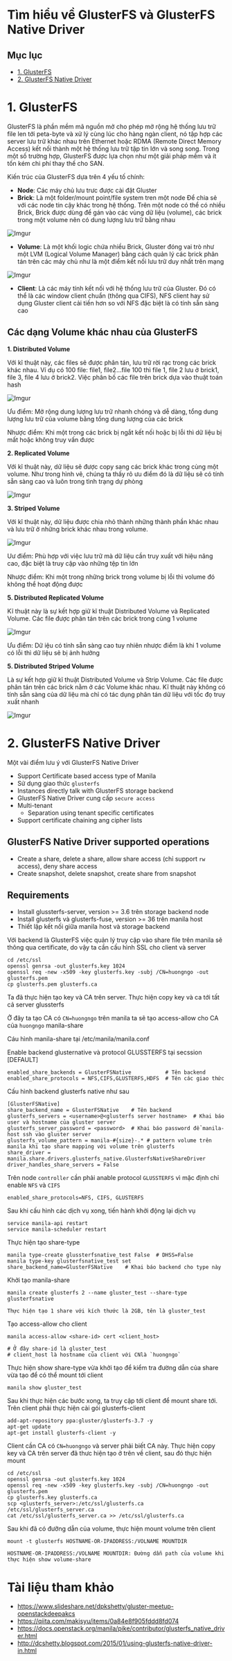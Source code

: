 # Tìm hiểu về GlusterFS và GlusterFS Native Driver

## Mục lục

- [1. GlusterFS](#1)
- [2. GlusterFS Native Driver](#2)

<a name="1"></a>

# 1. GlusterFS

GlusterFS là phần mềm mã nguồn mở cho phép mở rộng hệ thống lưu trữ file len tới peta-byte và xử lý cùng lúc cho hàng ngàn client, nó tập hợp các server lưu trữ khác nhau trên Ethernet hoặc RDMA (Remote Direct Memory Access) kết nối thành một hệ thống lưu trữ tập tin lớn và song song. Trong một số trường hợp, GlusterFS được lựa chọn như một giải pháp mềm và ít tốn kém chi phí thay thế cho SAN.

Kiến trúc của GlusterFS dựa trên 4 yếu tố chính:

- **Node**: Các máy chủ lưu trưc được cài đặt Gluster
- **Brick**: Là một folder/mount point/file system tren một node Để chia sẻ với các node tin cậy khác trong hệ thống. Trên một node có thể có nhiều Brick, Brick được dùng để gán vào các vùng dữ liệu (volume), các brick trong một volume nên có dung lượng lưu trữ bằng nhau

![Imgur](https://i.imgur.com/lK4Love.png)

- **Volume**: Là một khối logic chứa nhiều Brick, Gluster đóng vai trò như một LVM (Logical Volume Manager) bằng cách quản lý các brick phân tán trên các máy chủ như là một điểm kết nối lưu trữ duy nhất trên mạng

![Imgur](https://i.imgur.com/B5i2Axy.jpg)

- **Client**: Là các máy tính kết nối với hệ thống lưu trữ của Gluster. Đó có thể là các window client chuẩn (thông qua CIFS), NFS client hay sử dụng Gluster client cải tiến hơn so với NFS đặc biệt là có tính sẵn sàng cao

## Các dạng Volume khác nhau của GlusterFS

**1. Distributed Volume**

Với kĩ thuật này, các files sẽ được phân tán, lưu trữ rời rạc trong các brick khác nhau. Ví dụ có 100 file: file1, file2...file 100 thì file 1, file 2 lưu ở brick1, file 3, file 4 lưu ở brick2. Việc phân bố các file trên brick dựa vào thuật toán hash

![Imgur](https://i.imgur.com/6CB7j7U.png)

Ưu điểm: Mở rộng dung lượng lưu trữ nhanh chóng và dễ dàng, tổng dung lượng lưu trữ của volume bằng tổng dung lượng của các brick

Nhược điểm: Khi một trong các brick bị ngắt kết nối hoặc bị lỗi thì dữ liệu bị mất hoặc không truy vấn được

**2. Replicated Volume**

Với kĩ thuật này, dữ liệu sẽ được copy sang các brick khác trong cùng một volume. Như trong hình vẽ, chúng ta thấy rõ ưu điểm đó là dữ liệu sẽ có tính sẵn sàng cao và luôn trong tình trạng dự phòng

![Imgur](https://i.imgur.com/qRENOwg.png)

**3. Striped Volume**

Với kĩ thuật này, dữ liệu được chia nhỏ thành những thành phần khác nhau và lưu trữ ở những brick khác nhau trong volume.

![Imgur](https://i.imgur.com/mIT8GSp.png)

Uư điểm: Phù hợp với việc lưu trữ mà dữ liệu cần truy xuất với hiệu năng cao, đặc biệt là truy cập vào những tệp tin lớn

Nhược điểm: Khi một trong những brick trong volume bị lỗi thì volume đó không thể hoạt động được

**5. Distributed Replicated Volume**

Kĩ thuật này là sự kết hợp giữ kĩ thuật Distributed Volume và Replicated Volume. Các file được phân tán trên các brick trong cùng 1 volume

![Imgur](https://i.imgur.com/s98QCQY.png)

Ưu điểm: Dữ iệu có tính sẵn sàng cao tuy nhiên nhược điểm là khi 1 volume có lỗi thì dữ liệu sẽ bị ảnh hưởng

**5. Distributed Striped Volume**

Là sự kết hợp giữ kĩ thuật Distributed Volume và Strip Volume. Các file được phân tán trên các brick nằm ở các Volume khác nhau. Kĩ thuật này không có tính sẵn sàng của dữ liệu mà chỉ có tác dụng phân tán dữ liệu với tốc đọ truy xuất nhanh

![Imgur](https://i.imgur.com/giD14MM.png)


<a name="2"></a>

# 2. GlusterFS Native Driver

Một vài điểm lưu ý với GlusterFS Native Driver
- Support Certificate based access type of Manila
- Sử dụng giao thức `glusterfs`
- Instances directly talk with GlusterFS storage backend
- GlusterFS Native Driver cung cấp `secure access`
- Multi-tenant
    - Separation using tenant specific certificates
- Support certificate chaining ang cipher lists

## GlusterFS Native Driver supported operations

- Create a share, delete a share, allow share access (chỉ support `rw` access), deny share access
- Create snapshot, delete snapshot, create share from snapshot

## Requirements

- Install glussterfs-server, version >= 3.6 trên storage backend node
- Install glusterfs và glusterfs-fuse, version >= 36 trên manila host
- Thiết lập kết nối giữa manila host và storage backend

Với backend là GlusterFS việc quản lý truy cập vào share file trên manila sẽ thông qua certificate, do vậy ta cần cấu hình SSL cho client và server

```
cd /etc/ssl
openssl genrsa -out glusterfs.key 1024
openssl req -new -x509 -key glusterfs.key -subj /CN=huongngo -out glusterfs.pem
cp glusterfs.pem glusterfs.ca
```

Ta đã thực hiện tạo key và CA trên server. Thực hiện copy key và ca tới tất cả server glussterfs

Ở đây ta tạo CA có `CN=huongngo` trên manila ta sẽ tạo access-allow cho CA của `huongngo` manila-share

Cáu hình manila-share tại /etc/manila/manila.conf

Enable backend glusternative và protocol GLUSSTERFS tại secssion [DEFAULT]

```
enabled_share_backends = GlusterFSNative           # Tên backend
enabled_share_protocols = NFS,CIFS,GLUSTERFS,HDFS  # Tên các giao thức
```

Cấu hình backend glusterfs native như sau

```
[GlusterFSNative]
share_backend_name = GlusterFSNative    # Tên backend
glusterfs_servers = <username>@<glusterfs server hostname>  # Khai báo user và hostname của gluster server
glusterfs_server_password = <password>  # Khai báo password để manila-host ssh vào gluster server
glusterfs_volume_pattern = manila-#{size}-.* # pattern volume trên manila khi tạo share mapping với volume trên glusterfs 
share_driver = manila.share.drivers.glusterfs_native.GlusterfsNativeShareDriver
driver_handles_share_servers = False
```

Trên node `controller` cần phải anable protocol `GLUSSTERFS` vì mặc định chỉ enable `NFS` và `CIFS`

```
enabled_share_protocols=NFS, CIFS, GLUSTERFS
```

Sau khi cấu hình các dịch vụ xong, tiến hành khởi động lại dịch vụ

```
service manila-api restart
service manila-scheduler restart
```

Thực hiện tạo share-type

```
manila type-create glussterfsnative_test False  # DHSS=False
manila type-key glusterfsnative_test set share_backend_name=GlusterFSNative    # Khai báo backend cho type này
```

Khởi tạo manila-share

```
manila create glusterfs 2 --name gluster_test --share-type glusterfsnative
```

```
Thực hiện tạo 1 share với kích thước là 2GB, tên là gluster_test
```

Tạo access-allow cho client

```
manila access-allow <share-id> cert <client_host>

# Ở đây share-id là gluster_test
# client_host là hostname của client với CNlà `huongngo`
```

Thực hiện show share-type vừa khởi tạo để kiểm tra đường dẫn của share vừa tạo để có thể mount tới client

```
manila show gluster_test
```

Sau khi thực hiện các bước xong, ta truy cập tới client để mount share tới. Trên client phải thực hiện cài gói glusterfs-client

```
add-apt-repository ppa:gluster/glusterfs-3.7 -y
apt-get update
apt-get install glusterfs-client -y
```

Client cần CA có `CN=huongngo` và server phải biết CA này. Thực hiện copy key và CA trên server đã thưc hiện tạo ở trên về client, sau đó thực hiện mount

```
cd /etc/ssl
openssl genrsa -out glusterfs.key 1024
openssl req -new -x509 -key glusterfs.key -subj /CN=huongngo -out glusterfs.pem
cp glusterfs.key glusterfs.ca
scp <glusterfs_server>:/etc/ssl/glusterfs.ca /etc/ssl/glusterfs_server.ca
cat /etc/ssl/glusterfs_server.ca >> /etc/ssl/glusterfs.ca
```

Sau khi đã có đưỡng dẫn của volume, thực hiện mount volume trên client

```
mount -t glusterfs HOSTNAME-OR-IPADDRESS:/VOLNAME MOUNTDIR
```

```
HOSTNAME-OR-IPADDRESS:/VOLNAME MOUNTDIR: Đường dẫn path của volume khi thực hiện show volume-share
```

# Tài liệu tham khảo
- https://www.slideshare.net/dpkshetty/gluster-meetup-openstackdeepakcs
- https://qiita.com/makisyu/items/0a84e8f905fddd8fd074
- https://docs.openstack.org/manila/pike/contributor/glusterfs_native_driver.html
- http://dcshetty.blogspot.com/2015/01/using-glusterfs-native-driver-in.html